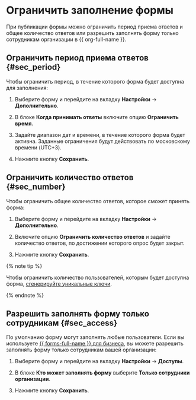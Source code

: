 # Ограничить заполнение формы

При публикации формы можно ограничить период приема ответов и общее количество ответов   или разрешить заполнять форму только сотрудникам организации в {{ org-full-name }}.

## Ограничить период приема ответов {#sec_period}

Чтобы ограничить период, в течение которого форма будет доступна для заполнения:

1. Выберите форму и перейдите на вкладку **Настройки** → **Дополнительно**.

1. В блоке **Когда принимать ответы** включите опцию **Ограничить время**.

1. Задайте диапазон дат и времени, в течение которого форма будет активна. Заданные ограничения будут действовать по московскому времени (UTC+3).

1. Нажмите кнопку **Сохранить**.

## Ограничить количество ответов {#sec_number}

Чтобы ограничить общее количество ответов, которое сможет принять форма:

1. Выберите форму и перейдите на вкладку **Настройки** → **Дополнительно**.

1. Включите опцию **Ограничить количество ответов** и задайте количество ответов, по достижении которого опрос будет закрыт.

1. Нажмите кнопку **Сохранить**.

{% note tip %}

Чтобы ограничить количество пользователей, которым будет доступна форма, [сгенерируйте уникальные ключи](publish.md##personal-link).

{% endnote %}


## Разрешить заполнять форму только сотрудникам {#sec_access}

По умолчанию форму могут заполнять любые пользователи. Если вы используете [{{ forms-full-name }} для бизнеса](forms-for-org.md), вы можете разрешить заполнять форму только сотрудникам вашей организации:

1. Выберите форму и перейдите на вкладку **Настройки** → **Доступы**.

1. В блоке **Кто может заполнять форму** выберите **Только сотрудники организации**.

1. Нажмите кнопку **Сохранить**.
